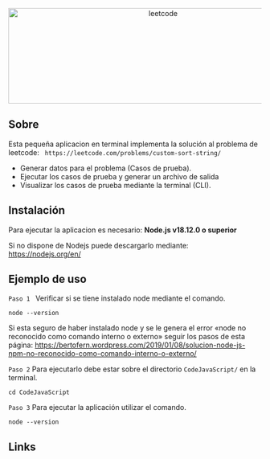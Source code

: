 <div align ="center">
	<p>
		<a href="#"><img src="https://theme.zdassets.com/theme_assets/9008406/036323c6afd10392aa5b7e3a2eb7557d17955c81.png" width="600" height = "190" alt="leetcode" /></a>
	</p>
</div>

## Sobre

Esta pequeña aplicacion en terminal implementa la solución al problema de leetcode: 
``` https://leetcode.com/problems/custom-sort-string/```
- Generar datos para el problema (Casos de prueba).
- Ejecutar los casos de prueba y generar un archivo de salida
- Visualizar los casos de prueba mediante la terminal (CLI).

## Instalación

Para ejecutar la aplicacion es necesario:
**Node.js v18.12.0 o superior**

Si no dispone de Nodejs puede descargarlo mediante:
https://nodejs.org/en/


## Ejemplo de uso
```Paso 1 ```
Verificar si se tiene instalado node mediante el comando.
```
node --version
```
Si esta seguro de haber instalado node y se le genera el error «node no reconocido como comando interno o externo» seguir los pasos de esta página:
https://bertofern.wordpress.com/2019/01/08/solucion-node-js-npm-no-reconocido-como-comando-interno-o-externo/

```Paso 2```
Para ejecutarlo debe estar sobre el directorio `CodeJavaScript/` en la terminal.
```
cd CodeJavaScript
```
```Paso 3```
Para ejecutar la aplicación utilizar el comando.
```
node --version
```

## Links
